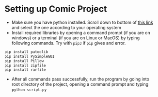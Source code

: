 # Setting up Comic Project

- Make sure you have python installed. Scroll down to bottom of [this link](https://www.python.org/downloads/release/python-3910/) and select the one according to your operating system
- Install required libraries by opening a command prompt (if you are on windows) or a terminal (if you are on Linux or MacOS) by typing following commands. Try with `pip3` if `pip` gives and error.

```bash
pip install patoolib
pip install PySimpleGUI
pip install Pillow
pip install zipfile
pip install rarfile
```

- After all commands pass successfully, run the program by going into root directory of the project, opening a command prompt and typing `python script.py`